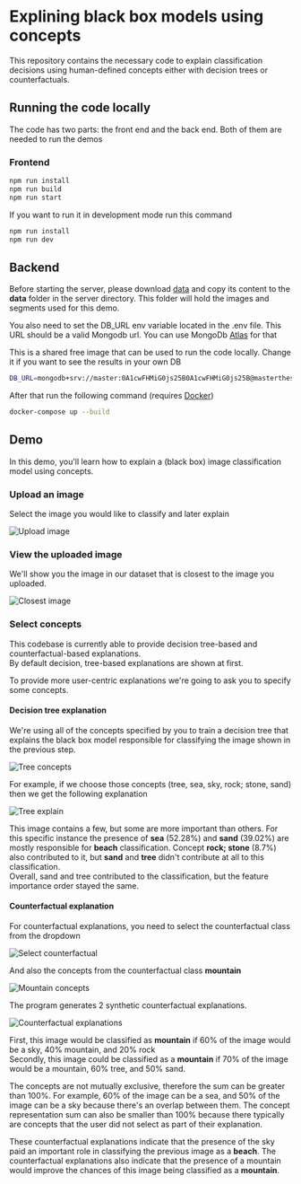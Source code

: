 # Explining black box models using concepts

This repository contains the necessary code to explain classification decisions using human-defined concepts either with decision trees or counterfactuals.

## Running the code locally

The code has two parts: the front end and the back end. Both of them are needed to run the demos

### Frontend

```bash
npm run install
npm run build
npm run start
```

If you want to run it in development mode run this command

```bash
npm run install
npm run dev
```

## Backend

Before starting the server, please download [data](https://drive.google.com/file/d/1BLU0CALcHmnXzcoHmNB5ETasJwN_XIpZ/view?usp=sharing)
and copy its content to the <b>data</b> folder in the server directory. This folder will hold the images and segments used for this demo.

You also need to set the DB_URL env variable located in the .env file.
This URL should be a valid Mongodb url. You can use MongoDb [Atlas](https://www.mongodb.com/atlas/database) for that

This is a shared free image that can be used to run the code locally. Change it if you want to see the results in your own DB

```bash
DB_URL=mongodb+srv://master:0A1cwFHMiG0js25B0A1cwFHMiG0js25B@masterthesis.y4xd8th.mongodb.net/?retryWrites=true&w=majority
```

After that run the following command (requires [Docker](https://docs.docker.com/get-docker/))

```bash
docker-compose up --build
```

## Demo

In this demo, you'll learn how to explain a (black box) image classification model using concepts.

### Upload an image

Select the image you would like to classify and later explain

![Upload image](./docs/upload_image.png)

### View the uploaded image

We'll show you the image in our dataset that is closest to the image you uploaded.

![Closest image](./docs/closest_image.png)

### Select concepts

This codebase is currently able to provide decision tree-based and counterfactual-based explanations. <br>
By default decision, tree-based explanations are shown at first.

To provide more user-centric explanations we're going to ask you to specify some concepts.<br>

#### Decision tree explanation

We're using all of the concepts specified by you to train a decision tree that explains the black box model responsible for classifying the image shown in the previous step.

![Tree concepts](./docs/select_tree_concepts.png)

For example, if we choose those concepts (tree, sea, sky, rock; stone, sand) then we get the following explanation

![Tree explain](./docs/tree_explain.png)

This image contains a few, but some are more important than others. For this specific instance the presence of <b>sea</b> (52.28%) and <b>sand</b> (39.02%) are mostly responsible for <b>beach</b> classification. Concept <b>rock; stone</b> (8.7%) also contributed to it, but <b>sand</b> and <b>tree</b> didn't contribute at all to this classification.
<br/>
Overall, sand and tree contributed to the classification, but the feature importance order stayed the same.

#### Counterfactual explanation

For counterfactual explanations, you need to select the counterfactual class from the dropdown

![Select counterfactual](./docs/select_mountain.png)

And also the concepts from the counterfactual class <b>mountain</b>

![Mountain concepts](./docs/mountain_concepts.png)

The program generates 2 synthetic counterfactual explanations.

![Counterfactual explanations](./docs/counterfactual_explain.png)

First, this image would be classified as <b>mountain</b> if 60% of the image would be a sky, 40% mountain, and 20% rock<br>
Secondly, this image could be classified as a <b>mountain</b> if 70% of the image would be a mountain, 60% tree, and 50% sand.

The concepts are not mutually exclusive, therefore the sum can be greater than 100%. For example, 60% of the image can be a sea, and 50% of the image can be a sky because there's an overlap between them. The concept representation sum can also be smaller than 100% because there typically are concepts that the user did not select as part of their explanation.

These counterfactual explanations indicate that the presence of the sky paid an important role in classifying the previous image as a <b>beach</b>. The counterfactual explanations also indicate that the presence of a mountain would improve the chances of this image being classified as a <b>mountain</b>.
